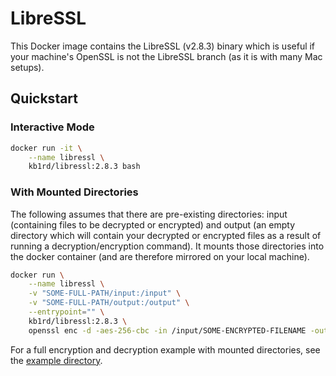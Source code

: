 # LibreSSL
This Docker image contains the LibreSSL (v2.8.3) binary which is useful if your machine's OpenSSL is not the LibreSSL branch (as it is with many Mac setups).

## Quickstart
### Interactive Mode
```bash
docker run -it \
    --name libressl \
    kb1rd/libressl:2.8.3 bash
```

### With Mounted Directories
The following assumes that there are pre-existing directories: input (containing files to be decrypted or encrypted) and output (an empty directory which will contain your decrypted or encrypted files as a result of running a decryption/encryption command). It mounts those directories into the docker container (and are therefore mirrored on your local machine).
```bash
docker run \
    --name libressl \
    -v "SOME-FULL-PATH/input:/input" \
    -v "SOME-FULL-PATH/output:/output" \
    --entrypoint="" \
    kb1rd/libressl:2.8.3 \
    openssl enc -d -aes-256-cbc -in /input/SOME-ENCRYPTED-FILENAME -out /output/SOME-DECRYPTED-FILENAME -pass pass:SOME-PASSWORD
```
For a full encryption and decryption example with mounted directories, see the [example directory](./example).